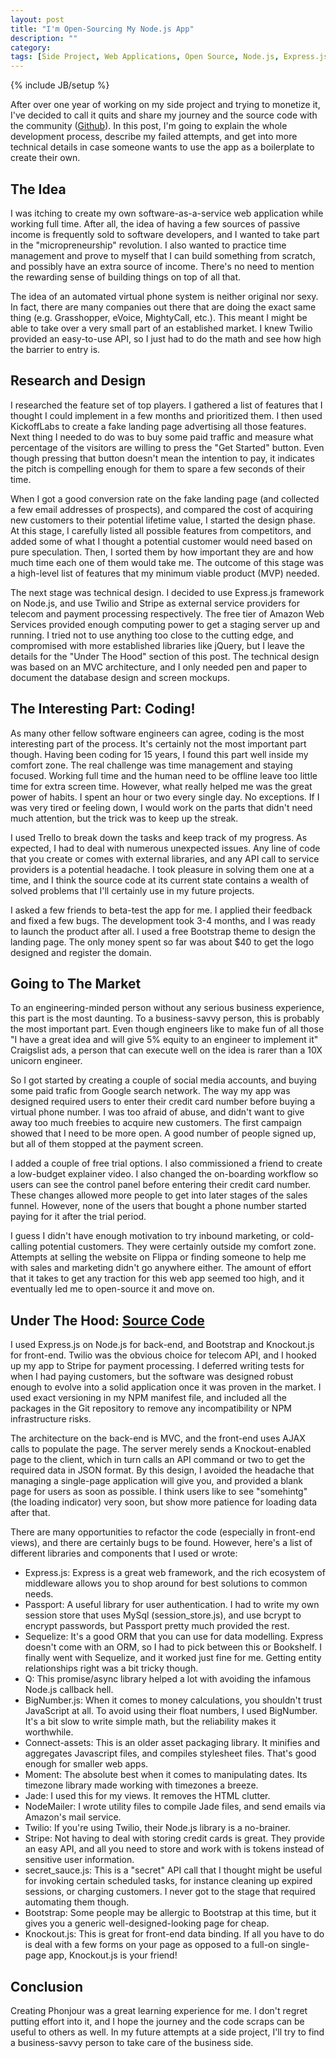 ```yaml
---
layout: post
title: "I'm Open-Sourcing My Node.js App"
description: ""
category:
tags: [Side Project, Web Applications, Open Source, Node.js, Express.js, Passport.js]
---
```

{% include JB/setup %}

After over one year of working on my side project and trying to monetize it, I've decided to call it quits and share my journey and the source code with the community ([Github](https://github.com/pesfandiar/Phonjour)). In this post, I'm going to explain the whole development process, describe my failed attempts, and get into more technical details in case someone wants to use the app as a boilerplate to create their own.

## The Idea

I was itching to create my own software-as-a-service web application while working full time. After all, the idea of having a few sources of passive income is frequently sold to software developers, and I wanted to take part in the "micropreneurship" revolution. I also wanted to practice time management and prove to myself that I can build something from scratch, and possibly have an extra source of income. There's no need to mention the rewarding sense of building things on top of all that.

The idea of an automated virtual phone system is neither original nor sexy. In fact, there are many companies out there that are doing the exact same thing (e.g. Grasshopper, eVoice, MightyCall, etc.). This meant I might be able to take over a very small part of an established market. I knew Twilio provided an easy-to-use API, so I just had to do the math and see how high the barrier to entry is.

## Research and Design

I researched the feature set of top players. I gathered a list of features that I thought I could implement in a few months and prioritized them. I then used KickoffLabs to create a fake landing page advertising all those features. Next thing I needed to do was to buy some paid traffic and measure what percentage of the visitors are willing to press the "Get Started" button. Even though pressing that button doesn't mean the intention to pay, it indicates the pitch is compelling enough for them to spare a few seconds of their time.

When I got a good conversion rate on the fake landing page (and collected a few email addresses of prospects), and compared the cost of acquiring new customers to their potential lifetime value, I started the design phase. At this stage, I carefully listed all possible features from competitors, and added some of what I thought a potential customer would need based on pure speculation. Then, I sorted them by how important they are and how much time each one of them would take me. The outcome of this stage was a high-level list of features that my minimum viable product (MVP) needed.

The next stage was technical design. I decided to use Express.js framework on Node.js, and use Twilio and Stripe as external service providers for telecom and payment processing respectively. The free tier of Amazon Web Services provided enough computing power to get a staging server up and running. I tried not to use anything too close to the cutting edge, and compromised with more established libraries like jQuery, but I leave the details for the "Under The Hood" section of this post. The technical design was based on an MVC architecture, and I only needed pen and paper to document the database design and screen mockups.

## The Interesting Part: Coding!

As many other fellow software engineers can agree, coding is the most interesting part of the process. It's certainly not the most important part though. Having been coding for 15 years, I found this part well inside my comfort zone. The real challenge was time management and staying focused. Working full time and the human need to be offline leave too little time for extra screen time. However, what really helped me was the great power of habits. I spent an hour or two every single day. No exceptions. If I was very tired or feeling down, I would work on the parts that didn't need much attention, but the trick was to keep up the streak.

I used Trello to break down the tasks and keep track of my progress. As expected, I had to deal with numerous unexpected issues. Any line of code that you create or comes with external libraries, and any API call to service providers is a potential headache. I took pleasure in solving them one at a time, and I think the source code at its current state contains a wealth of solved problems that I'll certainly use in my future projects.

I asked a few friends to beta-test the app for me. I applied their feedback and fixed a few bugs. The development took 3-4 months, and I was ready to launch the product after all. I used a free Bootstrap theme to design the landing page. The only money spent so far was about $40 to get the logo designed and register the domain.

## Going to The Market

To an engineering-minded person without any serious business experience, this part is the most daunting. To a business-savvy person, this is probably the most important part. Even though engineers like to make fun of all those "I have a great idea and will give 5% equity to an engineer to implement it" Craigslist ads, a person that can execute well on the idea is rarer than a 10X unicorn engineer.

So I got started by creating a couple of social media accounts, and buying some paid trafic from Google search network. The way my app was designed required users to enter their credit card number before buying a virtual phone number. I was too afraid of abuse, and didn't want to give away too much freebies to acquire new customers. The first campaign showed that I need to be more open. A good number of people signed up, but all of them stopped at the payment screen.

I added a couple of free trial options. I also commissioned a friend to create a low-budget explainer video. I also changed the on-boarding workflow so users can see the control panel before entering their credit card number. These changes allowed more people to get into later stages of the sales funnel. However, none of the users that bought a phone number started paying for it after the trial period.

I guess I didn't have enough motivation to try inbound marketing, or cold-calling potential customers. They were certainly outside my comfort zone. Attempts at selling the website on Flippa or finding someone to help me with sales and marketing didn't go anywhere either. The amount of effort that it takes to get any traction for this web app seemed too high, and it eventually led me to open-source it and move on.

## Under The Hood: [Source Code](https://github.com/pesfandiar/Phonjour)

I used Express.js on Node.js for back-end, and Bootstrap and Knockout.js for front-end. Twilio was the obvious choice for telecom API, and I hooked up my app to Stripe for payment processing. I deferred writing tests for when I had paying customers, but the software was designed robust enough to evolve into a solid application once it was proven in the market. I used exact versioning in my NPM manifest file, and included all the packages in the Git repository to remove any incompatibility or NPM infrastructure risks.

The architecture on the back-end is MVC, and the front-end uses AJAX calls to populate the page. The server merely sends a Knockout-enabled page to the client, which in turn calls an API command or two to get the required data in JSON format. By this design, I avoided the headache that managing a single-page application will give you, and provided a blank page for users as soon as possible. I think users like to see "somehintg" (the loading indicator) very soon, but show more patience for loading data after that.

There are many opportunities to refactor the code (especially in front-end views), and there are certainly bugs to be found. However, here's a list of different libraries and components that I used or wrote:

* Express.js: Express is a great web framework, and the rich ecosystem of middleware allows you to shop around for best solutions to common needs.
* Passport: A useful library for user authentication. I had to write my own session store that uses MySql (session_store.js), and use bcrypt to encrypt passwords, but Passport pretty much provided the rest.
* Sequelize: It's a good ORM that you can use for data modelling. Express doesn't come with an ORM, so I had to pick between this or Bookshelf. I finally went with Sequelize, and it worked just fine for me. Getting entity relationships right was a bit tricky though.
* Q: This promise/async library helped a lot with avoiding the infamous Node.js callback hell.
* BigNumber.js: When it comes to money calculations, you shouldn't trust JavaScript at all. To avoid using their float numbers, I used BigNumber. It's a bit slow to write simple math, but the reliability makes it worthwhile.
* Connect-assets: This is an older asset packaging library. It minifies and aggregates Javascript files, and compiles stylesheet files. That's good enough for smaller web apps.
* Moment: The absolute best when it comes to manipulating dates. Its timezone library made working with timezones a breeze.
* Jade: I used this for my views. It removes the HTML clutter.
* NodeMailer: I wrote utility files to compile Jade files, and send emails via Amazon's mail service.
* Twilio: If you're using Twilio, their Node.js library is a no-brainer.
* Stripe: Not having to deal with storing credit cards is great. They provide an easy API, and all you need to store and work with is tokens instead of sensitive user information.
* secret_sauce.js: This is a "secret" API call that I thought might be useful for invoking certain scheduled tasks, for instance cleaning up expired sessions, or charging customers. I never got to the stage that required automating them though.
* Bootstrap: Some people may be allergic to Bootstrap at this time, but it gives you a generic well-designed-looking page for cheap.
* Knockout.js: This is great for front-end data binding. If all you have to do is deal with a few forms on your page as opposed to a full-on single-page app, Knockout.js is your friend!

## Conclusion

Creating Phonjour was a great learning experience for me. I don't regret putting effort into it, and I hope the journey and the code scraps can be useful to others as well. In my future attempts at a side project, I'll try to find a business-savvy person to take care of the business side.